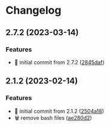 # Changelog

## 2.7.2 (2023-03-14)


### Features

* 🎉 initial commit from 2.7.2 ([2845daf](https://github.com/MCDReforged/MCDReforged-Docker/commit/2845daf524dfdd7ef4e8fc6cd847e6221c64d523))

## 2.1.2 (2023-02-14)


### Features

* 🎉 initial commit from 2.1.2 ([2504a18](https://github.com/AnzhiZhang/mirai-console-loader-docker/commit/2504a181d2ffd9de78551912a7658bd7f477cea0))
* 🗑️ remove bash files ([ae280d2](https://github.com/AnzhiZhang/mirai-console-loader-docker/commit/ae280d25f51f1fb9026a904cac1c05ed9de732ff))
